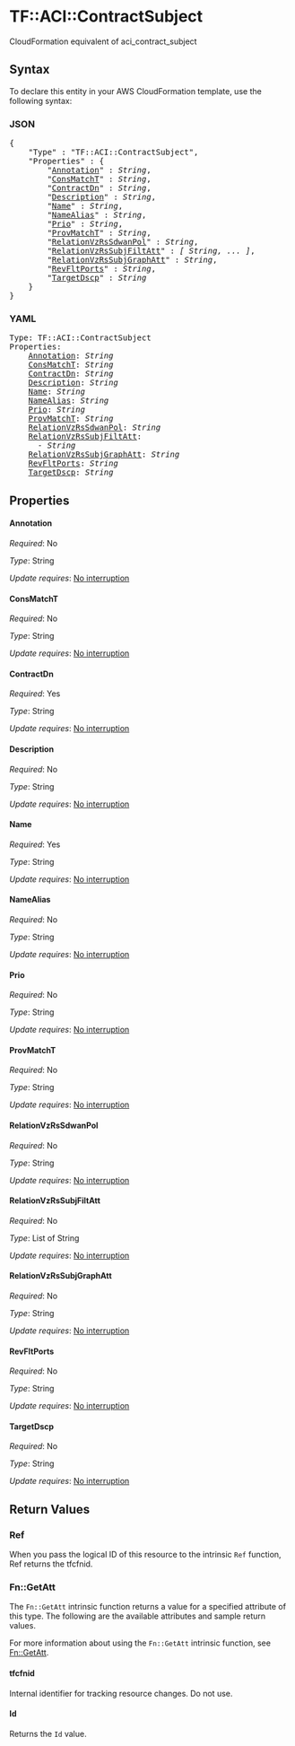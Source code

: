 # TF::ACI::ContractSubject

CloudFormation equivalent of aci_contract_subject

## Syntax

To declare this entity in your AWS CloudFormation template, use the following syntax:

### JSON

<pre>
{
    "Type" : "TF::ACI::ContractSubject",
    "Properties" : {
        "<a href="#annotation" title="Annotation">Annotation</a>" : <i>String</i>,
        "<a href="#consmatcht" title="ConsMatchT">ConsMatchT</a>" : <i>String</i>,
        "<a href="#contractdn" title="ContractDn">ContractDn</a>" : <i>String</i>,
        "<a href="#description" title="Description">Description</a>" : <i>String</i>,
        "<a href="#name" title="Name">Name</a>" : <i>String</i>,
        "<a href="#namealias" title="NameAlias">NameAlias</a>" : <i>String</i>,
        "<a href="#prio" title="Prio">Prio</a>" : <i>String</i>,
        "<a href="#provmatcht" title="ProvMatchT">ProvMatchT</a>" : <i>String</i>,
        "<a href="#relationvzrssdwanpol" title="RelationVzRsSdwanPol">RelationVzRsSdwanPol</a>" : <i>String</i>,
        "<a href="#relationvzrssubjfiltatt" title="RelationVzRsSubjFiltAtt">RelationVzRsSubjFiltAtt</a>" : <i>[ String, ... ]</i>,
        "<a href="#relationvzrssubjgraphatt" title="RelationVzRsSubjGraphAtt">RelationVzRsSubjGraphAtt</a>" : <i>String</i>,
        "<a href="#revfltports" title="RevFltPorts">RevFltPorts</a>" : <i>String</i>,
        "<a href="#targetdscp" title="TargetDscp">TargetDscp</a>" : <i>String</i>
    }
}
</pre>

### YAML

<pre>
Type: TF::ACI::ContractSubject
Properties:
    <a href="#annotation" title="Annotation">Annotation</a>: <i>String</i>
    <a href="#consmatcht" title="ConsMatchT">ConsMatchT</a>: <i>String</i>
    <a href="#contractdn" title="ContractDn">ContractDn</a>: <i>String</i>
    <a href="#description" title="Description">Description</a>: <i>String</i>
    <a href="#name" title="Name">Name</a>: <i>String</i>
    <a href="#namealias" title="NameAlias">NameAlias</a>: <i>String</i>
    <a href="#prio" title="Prio">Prio</a>: <i>String</i>
    <a href="#provmatcht" title="ProvMatchT">ProvMatchT</a>: <i>String</i>
    <a href="#relationvzrssdwanpol" title="RelationVzRsSdwanPol">RelationVzRsSdwanPol</a>: <i>String</i>
    <a href="#relationvzrssubjfiltatt" title="RelationVzRsSubjFiltAtt">RelationVzRsSubjFiltAtt</a>: <i>
      - String</i>
    <a href="#relationvzrssubjgraphatt" title="RelationVzRsSubjGraphAtt">RelationVzRsSubjGraphAtt</a>: <i>String</i>
    <a href="#revfltports" title="RevFltPorts">RevFltPorts</a>: <i>String</i>
    <a href="#targetdscp" title="TargetDscp">TargetDscp</a>: <i>String</i>
</pre>

## Properties

#### Annotation

_Required_: No

_Type_: String

_Update requires_: [No interruption](https://docs.aws.amazon.com/AWSCloudFormation/latest/UserGuide/using-cfn-updating-stacks-update-behaviors.html#update-no-interrupt)

#### ConsMatchT

_Required_: No

_Type_: String

_Update requires_: [No interruption](https://docs.aws.amazon.com/AWSCloudFormation/latest/UserGuide/using-cfn-updating-stacks-update-behaviors.html#update-no-interrupt)

#### ContractDn

_Required_: Yes

_Type_: String

_Update requires_: [No interruption](https://docs.aws.amazon.com/AWSCloudFormation/latest/UserGuide/using-cfn-updating-stacks-update-behaviors.html#update-no-interrupt)

#### Description

_Required_: No

_Type_: String

_Update requires_: [No interruption](https://docs.aws.amazon.com/AWSCloudFormation/latest/UserGuide/using-cfn-updating-stacks-update-behaviors.html#update-no-interrupt)

#### Name

_Required_: Yes

_Type_: String

_Update requires_: [No interruption](https://docs.aws.amazon.com/AWSCloudFormation/latest/UserGuide/using-cfn-updating-stacks-update-behaviors.html#update-no-interrupt)

#### NameAlias

_Required_: No

_Type_: String

_Update requires_: [No interruption](https://docs.aws.amazon.com/AWSCloudFormation/latest/UserGuide/using-cfn-updating-stacks-update-behaviors.html#update-no-interrupt)

#### Prio

_Required_: No

_Type_: String

_Update requires_: [No interruption](https://docs.aws.amazon.com/AWSCloudFormation/latest/UserGuide/using-cfn-updating-stacks-update-behaviors.html#update-no-interrupt)

#### ProvMatchT

_Required_: No

_Type_: String

_Update requires_: [No interruption](https://docs.aws.amazon.com/AWSCloudFormation/latest/UserGuide/using-cfn-updating-stacks-update-behaviors.html#update-no-interrupt)

#### RelationVzRsSdwanPol

_Required_: No

_Type_: String

_Update requires_: [No interruption](https://docs.aws.amazon.com/AWSCloudFormation/latest/UserGuide/using-cfn-updating-stacks-update-behaviors.html#update-no-interrupt)

#### RelationVzRsSubjFiltAtt

_Required_: No

_Type_: List of String

_Update requires_: [No interruption](https://docs.aws.amazon.com/AWSCloudFormation/latest/UserGuide/using-cfn-updating-stacks-update-behaviors.html#update-no-interrupt)

#### RelationVzRsSubjGraphAtt

_Required_: No

_Type_: String

_Update requires_: [No interruption](https://docs.aws.amazon.com/AWSCloudFormation/latest/UserGuide/using-cfn-updating-stacks-update-behaviors.html#update-no-interrupt)

#### RevFltPorts

_Required_: No

_Type_: String

_Update requires_: [No interruption](https://docs.aws.amazon.com/AWSCloudFormation/latest/UserGuide/using-cfn-updating-stacks-update-behaviors.html#update-no-interrupt)

#### TargetDscp

_Required_: No

_Type_: String

_Update requires_: [No interruption](https://docs.aws.amazon.com/AWSCloudFormation/latest/UserGuide/using-cfn-updating-stacks-update-behaviors.html#update-no-interrupt)

## Return Values

### Ref

When you pass the logical ID of this resource to the intrinsic `Ref` function, Ref returns the tfcfnid.

### Fn::GetAtt

The `Fn::GetAtt` intrinsic function returns a value for a specified attribute of this type. The following are the available attributes and sample return values.

For more information about using the `Fn::GetAtt` intrinsic function, see [Fn::GetAtt](https://docs.aws.amazon.com/AWSCloudFormation/latest/UserGuide/intrinsic-function-reference-getatt.html).

#### tfcfnid

Internal identifier for tracking resource changes. Do not use.

#### Id

Returns the <code>Id</code> value.

